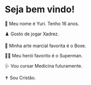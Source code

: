 # Seja bem vindo!

🤌 Meu nome é Yuri. Tenho 16 anos.

♟️ Gosto de jogar Xadrez.

🥊 Minha arte marcial favorita é o Boxe.

🦸🏻 Meu herói favorito é o Superman.

🩺 Vou cursar Medicina futuramente.

✝️ Sou Cristão.
